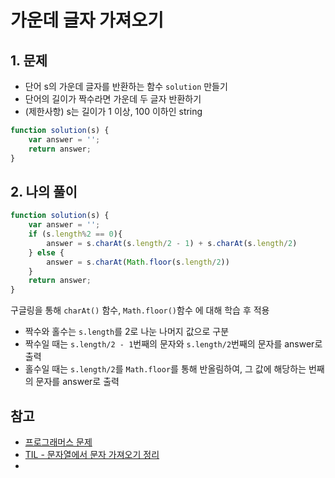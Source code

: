 # 가운데 글자 가져오기

## 1. 문제
- 단어 s의 가운데 글자를 반환하는 함수 ```solution``` 만들기
- 단어의 길이가 짝수라면 가운데 두 글자 반환하기
- (제한사항) s는 길이가 1 이상, 100 이하인 string
```javascript
function solution(s) {
    var answer = '';
    return answer;
}
```

## 2. 나의 풀이
```javascript
function solution(s) {
    var answer = '';
    if (s.length%2 == 0){
        answer = s.charAt(s.length/2 - 1) + s.charAt(s.length/2)
    } else {
        answer = s.charAt(Math.floor(s.length/2))
    }
    return answer;
}
```
구글링을 통해 ```charAt()``` 함수, ```Math.floor()```함수 에 대해 학습 후 적용
- 짝수와 홀수는 ```s.length```를 2로 나눈 나머지 값으로 구분
- 짝수일 때는 ```s.length/2 - 1```번째의 문자와 ```s.length/2```번째의 문자를 answer로 출력
- 홀수일 때는 ```s.length/2```를 ```Math.floor```를 통해 반올림하여, 그 값에 해당하는 번째의 문자를 answer로 출력

## 참고
- [프로그래머스 문제](https://programmers.co.kr/learn/courses/30/lessons/12903)
- [TIL - 문자열에서 문자 가져오기 정리](https://github.com/yyeonggg/TIL/blob/master/javascript/%EB%AC%B8%EC%9E%90%EC%97%B4%EC%97%90%EC%84%9C%20%EB%AC%B8%EC%9E%90%20%EA%B0%80%EC%A0%B8%EC%98%A4%EA%B8%B0.md)
- 

